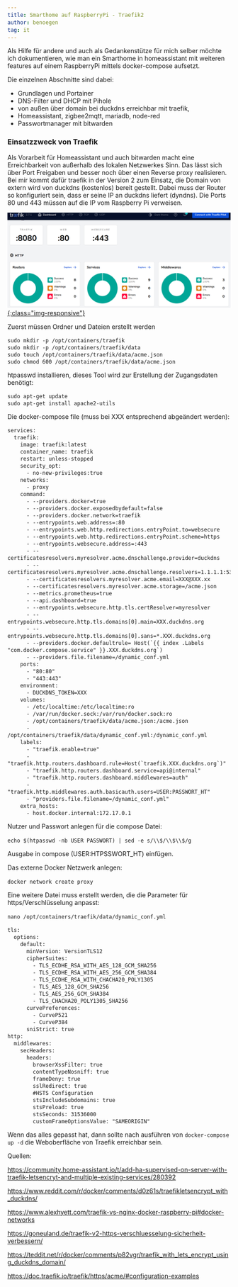 ```yaml
---
title: Smarthome auf RaspberryPi - Traefik2
author: benoegen
tag: it
---
```

Als Hilfe für andere und auch als Gedankenstütze für mich selber möchte ich dokumentieren, wie man ein Smarthome in homeassistant mit weiteren features auf einem RaspberryPi mittels docker-compose aufsetzt.

Die einzelnen Abschnitte sind dabei:

  - Grundlagen und Portainer
  - DNS-Filter und DHCP mit Pihole
  - von außen über domain bei duckdns erreichbar mit traefik,
  - Homeassistant, zigbee2mqtt, mariadb, node-red
  - Passwortmanager mit bitwarden

### Einsatzzweck von Traefik

Als Vorarbeit für Homeassistant und auch bitwarden macht eine Erreichbarkeit von außerhalb des lokalen Netzwerkes Sinn. Das lässt sich über Port Freigaben und besser noch über einen Reverse proxy realisieren. Bei mir kommt dafür traefik in der Version 2 zum Einsatz, die Domain von extern wird von duckdns (kostenlos) bereit gestellt. Dabei muss der Router so konfiguriert sein, dass er seine IP an duckdns liefert (dyndns). Die Ports 80 und 443 müssen auf die IP vom Raspberry Pi verweisen.


[![traefik](/assets/screenshots/traefik.png){:class="img-responsive"}](/assets/screenshots/traefik.png)

Zuerst müssen Ordner und Dateien erstellt werden

```
sudo mkdir -p /opt/containers/traefik
sudo mkdir -p /opt/containers/traefik/data
sudo touch /opt/containers/traefik/data/acme.json
sudo chmod 600 /opt/containers/traefik/data/acme.json
```

htpasswd installieren, dieses Tool wird zur Erstellung der Zugangsdaten benötigt:

```
sudo apt-get update
sudo apt-get install apache2-utils
```
<!--mehr-->

Die docker-compose file (muss bei XXX entsprechend abgeändert werden):

```
services:
  traefik:
    image: traefik:latest
    container_name: traefik
    restart: unless-stopped
    security_opt:
      - no-new-privileges:true
    networks:
      - proxy
    command:
      - --providers.docker=true
      - --providers.docker.exposedbydefault=false
      - --providers.docker.network=traefik
      - --entrypoints.web.address=:80
      - --entrypoints.web.http.redirections.entryPoint.to=websecure
      - --entrypoints.web.http.redirections.entryPoint.scheme=https
      - --entrypoints.websecure.address=:443
      - --certificatesresolvers.myresolver.acme.dnschallenge.provider=duckdns
      - --certificatesresolvers.myresolver.acme.dnschallenge.resolvers=1.1.1.1:53,8.8.8.8:53
      - --certificatesresolvers.myresolver.acme.email=XXX@XXX.xx
      - --certificatesresolvers.myresolver.acme.storage=/acme.json
      - --metrics.prometheus=true
      - --api.dashboard=true
      - --entrypoints.websecure.http.tls.certResolver=myresolver
      - --entrypoints.websecure.http.tls.domains[0].main=XXX.duckdns.org
      - --entrypoints.websecure.http.tls.domains[0].sans=*.XXX.duckdns.org
      - --providers.docker.defaultrule= Host(`{{ index .Labels "com.docker.compose.service" }}.XXX.duckdns.org`)
      - --providers.file.filename=/dynamic_conf.yml
    ports:
      - "80:80"
      - "443:443"
    environment:
      - DUCKDNS_TOKEN=XXX
    volumes:
      - /etc/localtime:/etc/localtime:ro
      - /var/run/docker.sock:/var/run/docker.sock:ro
      - /opt/containers/traefik/data/acme.json:/acme.json
      - /opt/containers/traefik/data/dynamic_conf.yml:/dynamic_conf.yml
    labels:
      - "traefik.enable=true"
      - "traefik.http.routers.dashboard.rule=Host(`traefik.XXX.duckdns.org`)"
      - "traefik.http.routers.dashboard.service=api@internal"
      - "traefik.http.routers.dashboard.middlewares=auth"
      - "traefik.http.middlewares.auth.basicauth.users=USER:PASSWORT_HT"
      - "providers.file.filename=/dynamic_conf.yml"
    extra_hosts:
      - host.docker.internal:172.17.0.1
```

Nutzer und Passwort anlegen für die compose Datei:

`echo $(htpasswd -nb USER PASSWORT) | sed -e s/\\$/\\$\\$/g`

Ausgabe in compose (USER:HTPSSWORT_HT) einfügen.

Das externe Docker Netzwerk anlegen:

`docker network create proxy`

Eine weitere Datei muss erstellt werden, die die Parameter für https/Verschlüsselung anpasst:

`nano /opt/containers/traefik/data/dynamic_conf.yml`

```
tls:
  options:
    default:
      minVersion: VersionTLS12
      cipherSuites:
        - TLS_ECDHE_RSA_WITH_AES_128_GCM_SHA256
        - TLS_ECDHE_RSA_WITH_AES_256_GCM_SHA384
        - TLS_ECDHE_RSA_WITH_CHACHA20_POLY1305
        - TLS_AES_128_GCM_SHA256
        - TLS_AES_256_GCM_SHA384
        - TLS_CHACHA20_POLY1305_SHA256
      curvePreferences:
        - CurveP521
        - CurveP384
      sniStrict: true
http:
  middlewares:
    secHeaders:
      headers:
        browserXssFilter: true
        contentTypeNosniff: true
        frameDeny: true
        sslRedirect: true
        #HSTS Configuration
        stsIncludeSubdomains: true
        stsPreload: true
        stsSeconds: 31536000
        customFrameOptionsValue: "SAMEORIGIN"

```
Wenn das alles gepasst hat, dann sollte nach ausführen von `docker-compose up -d` die Weboberfläche von Traefik erreichbar sein.

Quellen:

https://community.home-assistant.io/t/add-ha-supervised-on-server-with-traefik-letsencryt-and-multiple-existing-services/280392

https://www.reddit.com/r/docker/comments/d0z61s/traefikletsencrypt_with_duckdns/

https://www.alexhyett.com/traefik-vs-nginx-docker-raspberry-pi#docker-networks

https://goneuland.de/traefik-v2-https-verschluesselung-sicherheit-verbessern/

https://teddit.net/r/docker/comments/p82vgr/traefik_with_lets_encrypt_using_duckdns_domain/

https://doc.traefik.io/traefik/https/acme/#configuration-examples

